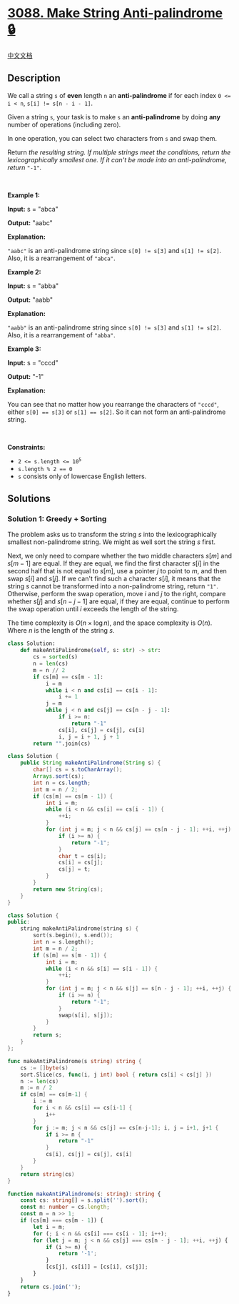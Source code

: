 # [3088. Make String Anti-palindrome 🔒](https://leetcode.com/problems/make-string-anti-palindrome)

[中文文档](/solution/3000-3099/3088.Make%20String%20Anti-palindrome/README.md)

<!-- tags:Greedy,String,Sorting -->

## Description

<p>We call a string <code>s</code> of <strong>even</strong> length <code>n</code> an <strong>anti-palindrome</strong> if for each index <code>0 &lt;= i &lt; n</code>, <code>s[i] != s[n - i - 1]</code>.</p>

<p>Given a string <code>s</code>, your task is to make <code>s</code> an <strong>anti-palindrome</strong> by doing <strong>any</strong> number of operations (including zero).</p>

<p>In one operation, you can select two characters from <code>s</code> and swap them.</p>

<p>Return <em>the resulting string. If multiple strings meet the conditions, return the <span data-keyword="lexicographically-smaller-string">lexicographically smallest</span> one. If it can&#39;t be made into an anti-palindrome, return </em><code>&quot;-1&quot;</code><em>.</em></p>

<p>&nbsp;</p>
<p><strong class="example">Example 1:</strong></p>

<div class="example-block">
<p><strong>Input:</strong> <span class="example-io">s = &quot;abca&quot;</span></p>

<p><strong>Output:</strong> <span class="example-io">&quot;aabc&quot;</span></p>

<p><strong>Explanation:</strong></p>

<p><code>&quot;aabc&quot;</code> is an anti-palindrome string since <code>s[0] != s[3]</code> and <code>s[1] != s[2]</code>. Also, it is a rearrangement of <code>&quot;abca&quot;</code>.</p>
</div>

<p><strong class="example">Example 2:</strong></p>

<div class="example-block">
<p><strong>Input:</strong> <span class="example-io">s = &quot;abba&quot;</span></p>

<p><strong>Output:</strong> <span class="example-io">&quot;aabb&quot;</span></p>

<p><strong>Explanation:</strong></p>

<p><code>&quot;aabb&quot;</code> is an anti-palindrome string since <code>s[0] != s[3]</code> and <code>s[1] != s[2]</code>. Also, it is a rearrangement of <code>&quot;abba&quot;</code>.</p>
</div>

<p><strong class="example">Example 3:</strong></p>

<div class="example-block">
<p><strong>Input:</strong> <span class="example-io">s = &quot;cccd&quot;</span></p>

<p><strong>Output:</strong> <span class="example-io">&quot;-1&quot;</span></p>

<p><strong>Explanation:</strong></p>

<p>You can see that no matter how you rearrange the characters of <code>&quot;cccd&quot;</code>, either <code>s[0] == s[3]</code> or <code>s[1] == s[2]</code>. So it can not form an anti-palindrome string.</p>
</div>

<p>&nbsp;</p>
<p><strong>Constraints:</strong></p>

<ul>
	<li><code>2 &lt;= s.length &lt;= 10<sup>5</sup></code></li>
	<li><code>s.length % 2 == 0</code></li>
	<li><code>s</code> consists only of lowercase English letters.</li>
</ul>

## Solutions

### Solution 1: Greedy + Sorting

The problem asks us to transform the string $s$ into the lexicographically smallest non-palindrome string. We might as well sort the string $s$ first.

Next, we only need to compare whether the two middle characters $s[m]$ and $s[m-1]$ are equal. If they are equal, we find the first character $s[i]$ in the second half that is not equal to $s[m]$, use a pointer $j$ to point to $m$, and then swap $s[i]$ and $s[j]$. If we can't find such a character $s[i]$, it means that the string $s$ cannot be transformed into a non-palindrome string, return `"1"`. Otherwise, perform the swap operation, move $i$ and $j$ to the right, compare whether $s[j]$ and $s[n-j-1]$ are equal, if they are equal, continue to perform the swap operation until $i$ exceeds the length of the string.

The time complexity is $O(n \times \log n)$, and the space complexity is $O(n)$. Where $n$ is the length of the string $s$.

<!-- tabs:start -->

```python
class Solution:
    def makeAntiPalindrome(self, s: str) -> str:
        cs = sorted(s)
        n = len(cs)
        m = n // 2
        if cs[m] == cs[m - 1]:
            i = m
            while i < n and cs[i] == cs[i - 1]:
                i += 1
            j = m
            while j < n and cs[j] == cs[n - j - 1]:
                if i >= n:
                    return "-1"
                cs[i], cs[j] = cs[j], cs[i]
                i, j = i + 1, j + 1
        return "".join(cs)
```

```java
class Solution {
    public String makeAntiPalindrome(String s) {
        char[] cs = s.toCharArray();
        Arrays.sort(cs);
        int n = cs.length;
        int m = n / 2;
        if (cs[m] == cs[m - 1]) {
            int i = m;
            while (i < n && cs[i] == cs[i - 1]) {
                ++i;
            }
            for (int j = m; j < n && cs[j] == cs[n - j - 1]; ++i, ++j) {
                if (i >= n) {
                    return "-1";
                }
                char t = cs[i];
                cs[i] = cs[j];
                cs[j] = t;
            }
        }
        return new String(cs);
    }
}
```

```cpp
class Solution {
public:
    string makeAntiPalindrome(string s) {
        sort(s.begin(), s.end());
        int n = s.length();
        int m = n / 2;
        if (s[m] == s[m - 1]) {
            int i = m;
            while (i < n && s[i] == s[i - 1]) {
                ++i;
            }
            for (int j = m; j < n && s[j] == s[n - j - 1]; ++i, ++j) {
                if (i >= n) {
                    return "-1";
                }
                swap(s[i], s[j]);
            }
        }
        return s;
    }
};
```

```go
func makeAntiPalindrome(s string) string {
	cs := []byte(s)
	sort.Slice(cs, func(i, j int) bool { return cs[i] < cs[j] })
	n := len(cs)
	m := n / 2
	if cs[m] == cs[m-1] {
		i := m
		for i < n && cs[i] == cs[i-1] {
			i++
		}
		for j := m; j < n && cs[j] == cs[n-j-1]; i, j = i+1, j+1 {
			if i >= n {
				return "-1"
			}
			cs[i], cs[j] = cs[j], cs[i]
		}
	}
	return string(cs)
}
```

```ts
function makeAntiPalindrome(s: string): string {
    const cs: string[] = s.split('').sort();
    const n: number = cs.length;
    const m = n >> 1;
    if (cs[m] === cs[m - 1]) {
        let i = m;
        for (; i < n && cs[i] === cs[i - 1]; i++);
        for (let j = m; j < n && cs[j] === cs[n - j - 1]; ++i, ++j) {
            if (i >= n) {
                return '-1';
            }
            [cs[j], cs[i]] = [cs[i], cs[j]];
        }
    }
    return cs.join('');
}
```

<!-- tabs:end -->

<!-- end -->
